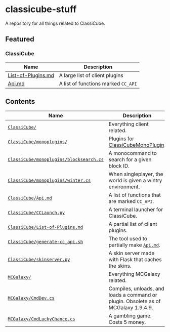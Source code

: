 # classicube-stuff
A repository for all things related to ClassiCube.
## Featured
### ClassiCube
|Name|Description|
|---|---|
|[List-of-Plugins.md](ClassiCube/List-of-Plugins.md)|A large list of client plugins|
|[Api.md](ClassiCube/Api.md)|A list of functions marked `CC_API`|


## Contents
|Name|Description|
|---|---|
|[`ClassiCube/`](ClassiCube/)|Everything client related.|
|[`ClassiCube/monoplugins/`](ClassiCube/monoplugins/)|Plugins for [ClassiCubeMonoPlugin](https://github.com/yomcube/ClassiCubeMonoPlugin).|
|[`ClassiCube/monoplugins/blocksearch.cs`](ClassiCube/monoplugins/blocksearch.cs)|A monocommand to search for a given block ID.|
|[`ClassiCube/monoplugins/winter.cs`](ClassiCube/monoplugins/winter.cs)|When singleplayer, the world is given a wintry environment.|
|[`ClassiCube/Api.md`](ClassiCube/Api.md)|A list of functions that are marked `CC_API`.|
|[`ClassiCube/CCLaunch.py`](ClassiCube/CCLaunch.py)|A terminal launcher for ClassiCube.|
|[`ClassiCube/List-of-Plugins.md`](ClassiCube/List-of-plugins.md)|A partial list of client plugins.|
|[`ClassiCube/generate-cc_api.sh`](ClassuCube/generate-cc_api.sh)|The tool used to partially make [`Api.md`](ClassiCube/Api.md).|
|[`ClassiCube/skinserver.py`](ClassiCube/skinserver.py)|A skin server made with Flask that caches the skins.|
|[`MCGalaxy/`](MCGalaxy/)|Everything MCGalaxy related.|
|[`MCGalaxy/CmdDev.cs`](MCGalaxy/CmdDev.cs)|Compiles, unloads, and loads a command or plugin. Obsolete as of MCGalaxy 1.9.4.9.|
|[`MCGalaxy/CmdLuckyChance.cs`](MCGalaxy/CmdLuckyChance.cs)|A gambling game. Costs 5 money.|
